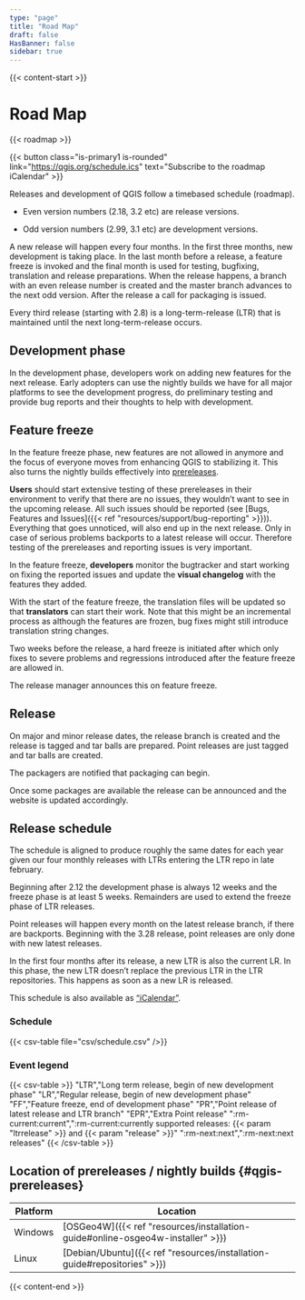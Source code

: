 ```yaml
---
type: "page"
title: "Road Map"
draft: false
HasBanner: false
sidebar: true
---
```

{{< content-start  >}}

# Road Map
{{< roadmap >}}

{{< button class="is-primary1 is-rounded" link="https://qgis.org/schedule.ics" text="Subscribe to the roadmap iCalendar" >}} 


Releases and development of QGIS follow a timebased schedule (roadmap).

- Even version numbers (2.18, 3.2 etc) are release versions.
    
- Odd version numbers (2.99, 3.1 etc) are development versions.
    

A new release will happen every four months. In the first three months, new development is taking place. In the last month before a release, a feature freeze is invoked and the final month is used for testing, bugfixing, translation and release preparations. When the release happens, a branch with an even release number is created and the master branch advances to the next odd version. After the release a call for packaging is issued.

Every third release (starting with 2.8) is a long-term-release (LTR) that is maintained until the next long-term-release occurs.

## Development phase

In the development phase, developers work on adding new features for the next release. Early adopters can use the nightly builds we have for all major platforms to see the development progress, do preliminary testing and provide bug reports and their thoughts to help with development.

## Feature freeze

In the feature freeze phase, new features are not allowed in anymore and the focus of everyone moves from enhancing QGIS to stabilizing it. This also turns the nightly builds effectively into [prereleases](#qgis-prereleases).

**Users** should start extensive testing of these prereleases in their environment to verify that there are no issues, they wouldn’t want to see in the upcoming release. All such issues should be reported (see [Bugs, Features and Issues]({{< ref "resources/support/bug-reporting" >}})). Everything that goes unnoticed, will also end up in the next release. Only in case of serious problems backports to a latest release will occur. Therefore testing of the prereleases and reporting issues is very important.

In the feature freeze, **developers** monitor the bugtracker and start working on fixing the reported issues and update the **visual changelog** with the features they added.

With the start of the feature freeze, the translation files will be updated so that **translators** can start their work. Note that this might be an incremental process as although the features are frozen, bug fixes might still introduce translation string changes.

Two weeks before the release, a hard freeze is initiated after which only fixes to severe problems and regressions introduced after the feature freeze are allowed in.

The release manager announces this on feature freeze.

## Release

On major and minor release dates, the release branch is created and the release is tagged and tar balls are prepared. Point releases are just tagged and tar balls are created.

The packagers are notified that packaging can begin.

Once some packages are available the release can be announced and the website is updated accordingly.

## Release schedule

The schedule is aligned to produce roughly the same dates for each year given our four monthly releases with LTRs entering the LTR repo in late february.

Beginning after 2.12 the development phase is always 12 weeks and the freeze phase is at least 5 weeks. Remainders are used to extend the freeze phase of LTR releases.

Point releases will happen every month on the latest release branch, if there are backports. Beginning with the 3.28 release, point releases are only done with new latest releases.

In the first four months after its release, a new LTR is also the current LR. In this phase, the new LTR doesn’t replace the previous LTR in the LTR repositories. This happens as soon as a new LR is released.

This schedule is also available as [“iCalendar”](https://qgis.org/schedule.ics).

### Schedule

{{< csv-table file="csv/schedule.csv" />}}

### Event legend

{{< csv-table >}}
"LTR","Long term release, begin of new development phase"
"LR","Regular release, begin of new development phase"
"FF","Feature freeze, end of development phase"
"PR","Point release of latest release and LTR branch"
"EPR","Extra Point release"
":rm-current:current",":rm-current:currently supported releases: {{< param "ltrrelease" >}} and {{< param "release" >}}"
":rm-next:next",":rm-next:next releases"
{{< /csv-table >}}

## Location of prereleases / nightly builds {#qgis-prereleases}

|Platform|Location|
|---|---|
|Windows|[OSGeo4W]({{< ref "resources/installation-guide#online-osgeo4w-installer" >}})|
|Linux|[Debian/Ubuntu]({{< ref "resources/installation-guide#repositories" >}})|

{{< content-end >}}
